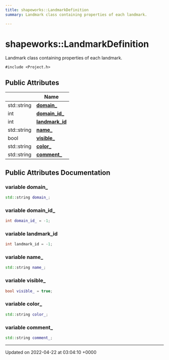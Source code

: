 ```yaml
---
title: shapeworks::LandmarkDefinition
summary: Landmark class containing properties of each landmark. 

---
```


# shapeworks::LandmarkDefinition



Landmark class containing properties of each landmark. 


`#include <Project.h>`

## Public Attributes

|                | Name           |
| -------------- | -------------- |
| std::string | **[domain_](../Classes/classshapeworks_1_1LandmarkDefinition.md#variable-domain-)**  |
| int | **[domain_id_](../Classes/classshapeworks_1_1LandmarkDefinition.md#variable-domain-id-)**  |
| int | **[landmark_id](../Classes/classshapeworks_1_1LandmarkDefinition.md#variable-landmark-id)**  |
| std::string | **[name_](../Classes/classshapeworks_1_1LandmarkDefinition.md#variable-name-)**  |
| bool | **[visible_](../Classes/classshapeworks_1_1LandmarkDefinition.md#variable-visible-)**  |
| std::string | **[color_](../Classes/classshapeworks_1_1LandmarkDefinition.md#variable-color-)**  |
| std::string | **[comment_](../Classes/classshapeworks_1_1LandmarkDefinition.md#variable-comment-)**  |

## Public Attributes Documentation

### variable domain_

```cpp
std::string domain_;
```


### variable domain_id_

```cpp
int domain_id_ = -1;
```


### variable landmark_id

```cpp
int landmark_id = -1;
```


### variable name_

```cpp
std::string name_;
```


### variable visible_

```cpp
bool visible_ = true;
```


### variable color_

```cpp
std::string color_;
```


### variable comment_

```cpp
std::string comment_;
```


-------------------------------

Updated on 2022-04-22 at 03:04:10 +0000